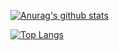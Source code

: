 [![Anurag's github stats](https://github-readme-stats.vercel.app/api?username=rcfroggatt786)](https://github.com/anuraghazra/github-readme-stats)

[![Top Langs](https://github-readme-stats.vercel.app/api/top-langs/?username=rcfroggatt786&langs=20&layout=compact)](https://github.com/anuraghazra/github-readme-stats)
<!--
**rcfroggatt786/rcfroggatt786** is a ✨ _special_ ✨ repository because its `README.md` (this file) appears on your GitHub profile.

Here are some ideas to get you started:

- 🔭 I’m currently working on ...
- 🌱 I’m currently learning ...
- 👯 I’m looking to collaborate on ...
- 🤔 I’m looking for help with ...
- 💬 Ask me about ...
- 📫 How to reach me: ...
- 😄 Pronouns: ...
- ⚡ Fun fact: ...
-->
